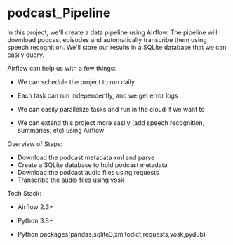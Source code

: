 # podcast_Pipeline
In this project, we'll create a data pipeline using Airflow. The pipeline will download podcast episodes and automatically transcribe them using speech recognition. We'll store our results in a SQLite database that we can easily query.

Airflow can help us with a few things:


* We can schedule the project to run daily

* Each task can run independently, and we get error logs

* We can easily parallelize tasks and run in the cloud if we want to

* We can extend this project more easily (add speech recognition, summaries, etc) using Airflow


Overview of Steps:

* Download the podcast metadata xml and parse
* Create a SQLite database to hold podcast metadata
* Download the podcast audio files using requests
* Transcribe the audio files using vosk



Tech Stack:

* Airflow 2.3+

* Python 3.8+

* Python packages(pandas,sqlite3,xmltodict,requests,vosk,pydub)


